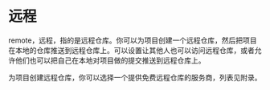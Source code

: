 # 远程

remote，远程，指的是远程仓库。你可以为项目创建一个远程仓库，然后把项目在本地的仓库推送到远程仓库上。可以设置让其他人也可以访问远程仓库，或者允许他们也可以把自己在本地对项目做的提交推送到远程仓库上。

为项目创建远程仓库，你可以选择一个提供免费远程仓库的服务商，列表见附录。

